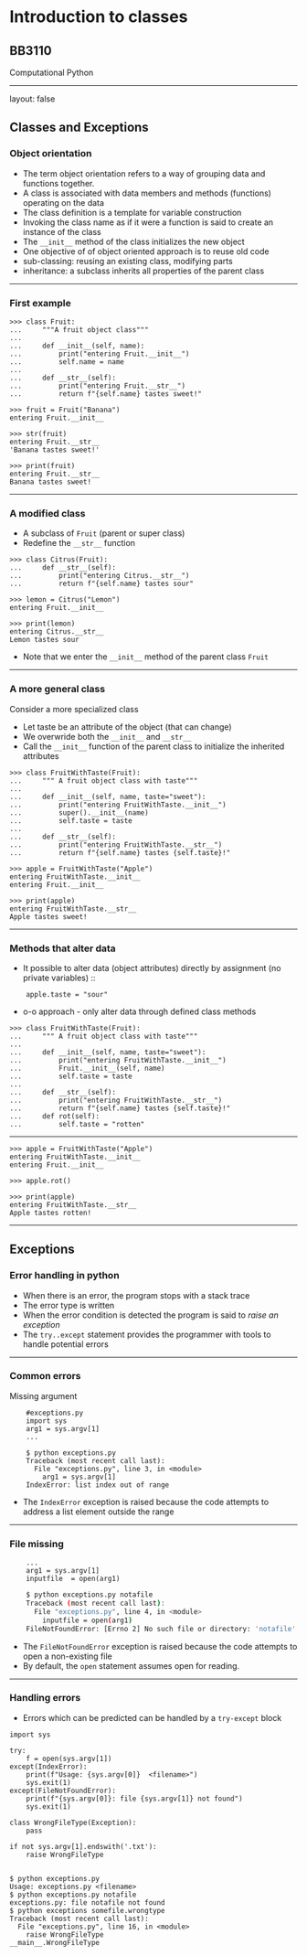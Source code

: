 # Introduction to classes

## BB3110

Computational Python

---

layout: false

## Classes and Exceptions

### Object orientation

* The term object orientation refers to a way of grouping data and functions together.
* A class is associated with data members and methods (functions) operating on the data
* The class definition is a template for variable construction
* Invoking the class name as if it were a function is said to create an instance of the class
* The `__init__` method of the class initializes the new object
* One objective of of object oriented approach is to reuse old code
* sub-classing: reusing an existing class, modifying parts
* inheritance: a subclass inherits all properties of the parent class 

---

### First example


```
>>> class Fruit:
...     """A fruit object class"""
...
...     def __init__(self, name):
...         print("entering Fruit.__init__")
...         self.name = name
...
...     def __str__(self):
...         print("entering Fruit.__str__")
...         return f"{self.name} tastes sweet!"

```
```
>>> fruit = Fruit("Banana")
entering Fruit.__init__

```

```
>>> str(fruit)
entering Fruit.__str__
'Banana tastes sweet!'

```

```
>>> print(fruit)
entering Fruit.__str__
Banana tastes sweet!

```
---

### A modified class

* A subclass of ``Fruit`` (parent or super class)
* Redefine the ``__str__`` function

```
>>> class Citrus(Fruit):
...     def __str__(self):
...         print("entering Citrus.__str__")
...         return f"{self.name} tastes sour"

```
```
>>> lemon = Citrus("Lemon")
entering Fruit.__init__

```
```
>>> print(lemon)
entering Citrus.__str__
Lemon tastes sour

```

* Note that we enter the `__init__` method of the parent class `Fruit`

---

### A more general class

Consider a more specialized class

* Let taste be an attribute of the object (that can change) 
* We overwride both the ``__init__`` and ``__str__``
* Call the ``__init__`` function of the parent class to initialize the inherited attributes

```
>>> class FruitWithTaste(Fruit):
...     """ A fruit object class with taste"""
...     
...     def __init__(self, name, taste="sweet"):
...         print("entering FruitWithTaste.__init__")
...         super().__init__(name) 
...         self.taste = taste
...
...     def __str__(self):
...         print("entering FruitWithTaste.__str__")
...         return f"{self.name} tastes {self.taste}!"

```
```
>>> apple = FruitWithTaste("Apple")
entering FruitWithTaste.__init__
entering Fruit.__init__

```
```
>>> print(apple)
entering FruitWithTaste.__str__
Apple tastes sweet!

```

---

### Methods that alter data

* It possible to alter data (object attributes) directly by assignment  (no private variables)
::
```
    apple.taste = "sour"
```

* o-o approach - only alter data through defined class methods 

```
>>> class FruitWithTaste(Fruit):
...     """ A fruit object class with taste"""
...     
...     def __init__(self, name, taste="sweet"):
...         print("entering FruitWithTaste.__init__")
...         Fruit.__init__(self, name) 
...         self.taste = taste
...
...     def __str__(self):
...         print("entering FruitWithTaste.__str__")
...         return f"{self.name} tastes {self.taste}!"
...     def rot(self):
...         self.taste = "rotten"

```
---

```
>>> apple = FruitWithTaste("Apple")
entering FruitWithTaste.__init__
entering Fruit.__init__

```

```
>>> apple.rot()

```

```
>>> print(apple)
entering FruitWithTaste.__str__
Apple tastes rotten!

```

---

## Exceptions

### Error handling in python

* When there is an error, the program stops with a stack trace
* The error type is written
* When the error condition is detected the program is said to *raise an exception*
* The ``try..except`` statement provides the programmer with tools to handle potential errors

---

### Common errors

Missing argument 

```    
    #exceptions.py
    import sys
    arg1 = sys.argv[1]
    ...

```
```
    $ python exceptions.py
    Traceback (most recent call last):
      File "exceptions.py", line 3, in <module>
        arg1 = sys.argv[1]
    IndexError: list index out of range

```
* The ``IndexError`` exception is raised because the code attempts to address a list element outside the range
    
---

### File missing
```
    ...
    arg1 = sys.argv[1]
    inputfile  = open(arg1)

```
```bash
    $ python exceptions.py notafile
    Traceback (most recent call last):
      File "exceptions.py", line 4, in <module>
        inputfile = open(arg1)
    FileNotFoundError: [Errno 2] No such file or directory: 'notafile'

```

* The ``FileNotFoundError`` exception is raised because the code attempts to open a non-existing file
* By default, the ``open`` statement assumes open for reading.

---

### Handling errors

* Errors which can be predicted can be handled by a ``try-except`` block

```
import sys

try:
    f = open(sys.argv[1])
except(IndexError):
    print(f"Usage: {sys.argv[0]}  <filename>")
    sys.exit(1)
except(FileNotFoundError):
    print(f"{sys.argv[0]}: file {sys.argv[1]} not found")
    sys.exit(1)

class WrongFileType(Exception):
    pass

if not sys.argv[1].endswith('.txt'):
    raise WrongFileType
    

```
```
$ python exceptions.py
Usage: exceptions.py <filename>
$ python exceptions.py notafile
exceptions.py: file notafile not found
$ python exceptions somefile.wrongtype
Traceback (most recent call last):
  File "exceptions.py", line 16, in <module>
    raise WrongFileType
__main__.WrongFileType


```
